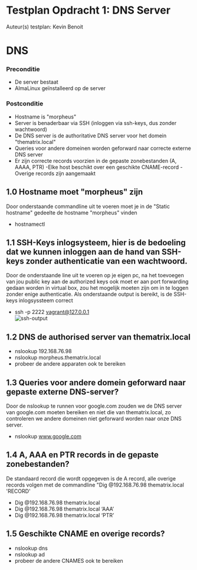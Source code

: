 # Testplan Opdracht 1: DNS Server

Auteur(s) testplan: Kevin Benoit

# DNS

### Preconditie

- De server bestaat
- AlmaLinux geïnstalleerd op de server

### Postconditie

- Hostname is "morpheus"
- Server is benaderbaar via SSH (inloggen via ssh-keys, dus zonder wachtwoord)
- De DNS server is de authoritative DNS server voor het domein "thematrix.local"
- Queries voor andere domeinen worden geforward naar correcte externe DNS server
- Er zijn correcte records voorzien in de gepaste zonebestanden (A, AAAA, PTR)
  -Elke host beschikt over een geschikte CNAME-record
  -Overige records zijn aangemaakt

## 1.0 Hostname moet "morpheus" zijn

Door onderstaande commandline uit te voeren moet je in de "Static hostname" gedeelte de hostname "morpheus" vinden

- hostnamectl

## 1.1 SSH-Keys inlogsysteem, hier is de bedoeling dat we kunnen inloggen aan de hand van SSH-keys zonder authenticatie van een wachtwoord.

Door de onderstaande line uit te voeren op je eigen pc, na het toevoegen van jou public key aan de authorized keys ook moet er aan port forwarding gedaan worden in virtual box, zou het mogelijk moeten zijn om in te loggen zonder enige authenticatie. Als onderstaande output is bereikt, is de SSH-keys inlogsyssteem correct

- ssh -p 2222 vagrant@127.0.0.1  
  ![ssh-output](https://cdn.discordapp.com/attachments/795373785699188787/951154050416660560/Schermafbeelding_2022-03-09_172619.png)

## 1.2 DNS de authorised server van thematrix.local

- nslookup 192.168.76.98
- nslookup morpheus.thematrix.local
- probeer de andere apparaten ook te bereiken

## 1.3 Queries voor andere domein geforward naar gepaste externe DNS-server?

Door de nslookup te runnen voor google.com zouden we de DNS server van google.com moeten bereiken en niet die van thematrix.local,
zo controleren we andere domeinen niet geforward worden naar onze DNS server.

- nslookup www.google.com

## 1.4 A, AAA en PTR records in de gepaste zonebestanden?

De standaard record die wordt opgegeven is de A record, alle overige records volgen
met de commandline "Dig @192.168.76.98 thematrix.local 'RECORD'

- Dig @192.168.76.98 thematrix.local
- Dig @192.168.76.98 thematrix.local ‘AAA’
- Dig @192.168.76.98 thematrix.local ‘PTR’

## 1.5 Geschikte CNAME en overige records?

- nslookup dns
- nslookup ad
- probeer de andere CNAMES ook te bereiken
